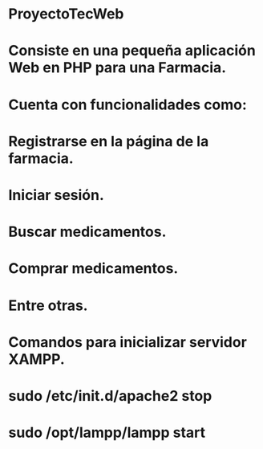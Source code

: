 # ProyectoTecWeb
# Consiste en una pequeña aplicación Web en PHP para una Farmacia.
# Cuenta con funcionalidades como:

# Registrarse en la página de la farmacia.
# Iniciar sesión.
# Buscar medicamentos.
# Comprar medicamentos.
# Entre otras.

# Comandos para inicializar servidor XAMPP. 
# sudo /etc/init.d/apache2 stop
# sudo /opt/lampp/lampp start